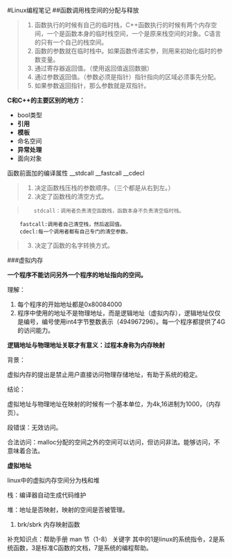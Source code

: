 #Linux编程笔记
##函数调用栈空间的分配与释放
>1. 函数执行的时候有自己的临时栈，C++函数执行的时候有两个内存空间，一个是函数本身的临时栈空间，一个是原来栈空间的对象。C语言的只有一个自己的栈空间。
>2. 函数的参数就在临时栈中。如果函数传递实参，则用来初始化临时的参数变量。
>3. 通过寄存器返回值。（使用返回值返回数据）
>4. 通过参数返回值。（参数必须是指针）指针指向的区域必须事先分配。
>5. 如果参数返回指针，那么参数就是双指针。



**C和C++的主要区别的地方：**
+ bool类型
+ **引用**
+ **模板**
+ 命名空间
+ **异常处理**
+ 面向对象


函数前面加的编译属性 \__stdcall \__fastcall \__cdecl

>1. 决定函数栈压栈的参数顺序。（三个都是从右到左。）
>2. 决定了函数栈的清空方式。
        
>        stdcall：调用者负责清空函数栈，函数本身不负责清空临时栈。
        fastcall:调用者自己清空栈，然后返回值。       
        cdecl:每一个调用者都有自己专门的清空参数。
        
>3. 决定了函数的名字转换方式。


###虚拟内存

**一个程序不能访问另外一个程序的地址指向的空间。**

理解：

1. 每个程序的开始地址都是0x80084000
2. 程序中使用的地址不是物理地址，而是逻辑地址（虚拟内存），逻辑地址仅仅是编号，编号使用int4字节整数表示（494967296）。每一个程序都提供了4G的访问能力。

**逻辑地址与物理地址关联才有意义：过程本身称为内存映射**

背景：

虚拟内存的提出是禁止用户直接访问物理存储地址，有助于系统的稳定。

结论：

虚拟地址与物理地址在映射的时候有一个基本单位，为4k,16进制为1000，（内存页）。

段错误：无效访问。

合法访问：malloc分配的空间之外的空间可以访问，但访问非法。能够访问，不意味着合法。

**虚拟地址**

linux中的虚拟内存空间分为栈和堆

栈：编译器自动生成代码维护

堆：地址是否映射，映射的空间是否被管理。

1. brk/sbrk 内存映射函数

补充知识点：帮助手册  man 节（1-8） 关键字   其中的1是linux的系统指令，2是系统函数，3是标准C函数的文档，7是系统的编程帮助。


